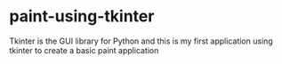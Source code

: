# paint-using-tkinter
Tkinter is the GUI library for Python and this is my first application using tkinter to create a basic paint application
